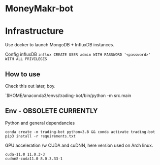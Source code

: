 # MoneyMakr-bot

# Infrastructure

Use docker to launch MongoDB + InfluxDB instances.

Config influxDB `influx CREATE USER admin WITH PASSWORD '<password>' WITH ALL PRIVILEGES`

## How to use

Check this out later, boy.

`$HOME/anaconda3/envs/trading-bot/bin/python -m src.main


## Env - OBSOLETE CURRENTLY

Python and general dependancies

    conda create -n trading-bot python=3.8 && conda activate trading-bot
    pip3 install -r requirements.txt

GPU acceleration /w CUDA and cuDNN, here version used on Arch linux.
```
cuda-11.0 11.0.3-3
cudnn8-cuda11.0 8.0.3.33-1
```
